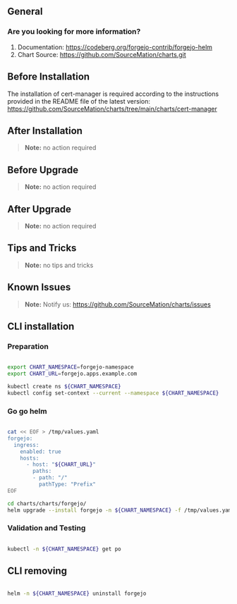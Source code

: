 ## General

### Are you looking for more information?

1. Documentation: https://codeberg.org/forgejo-contrib/forgejo-helm
2. Chart Source: https://github.com/SourceMation/charts.git

## Before Installation

The installation of cert-manager is required according to the instructions
provided in the README file of the latest version:
https://github.com/SourceMation/charts/tree/main/charts/cert-manager

## After Installation

> **Note:**
> no action required

## Before Upgrade

> **Note:**
> no action required

## After Upgrade

> **Note:**
> no action required

## Tips and Tricks

> **Note:**
> no tips and tricks

## Known Issues

> **Note:**
> Notify us: https://github.com/SourceMation/charts/issues

## CLI installation

### Preparation

```bash

export CHART_NAMESPACE=forgejo-namespace
export CHART_URL=forgejo.apps.example.com

kubectl create ns ${CHART_NAMESPACE}
kubectl config set-context --current --namespace ${CHART_NAMESPACE}


```

### Go go helm

``` bash

cat << EOF > /tmp/values.yaml
forgejo:
  ingress:
    enabled: true
    hosts:
      - host: "${CHART_URL}"
        paths:
        - path: "/"
          pathType: "Prefix"
EOF

cd charts/charts/forgejo/
helm upgrade --install forgejo -n ${CHART_NAMESPACE} -f /tmp/values.yaml .


```

### Validation and Testing

```bash

kubectl -n ${CHART_NAMESPACE} get po


```

## CLI removing

```bash

helm -n ${CHART_NAMESPACE} uninstall forgejo


```

